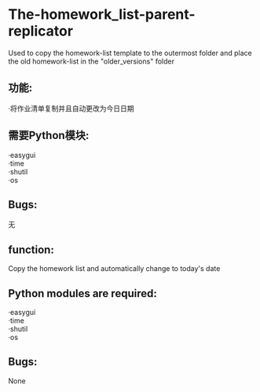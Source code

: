 # The-homework_list-parent-replicator
Used to copy the homework-list template to the outermost folder and place the old homework-list in the "older_versions" folder  
## 功能:  
·将作业清单复制并且自动更改为今日日期

## 需要Python模块:  
·easygui  
·time  
·shutil  
·os  

## Bugs:  
无  

## function:  
Copy the homework list and automatically change to today's date  

## Python modules are required:  
·easygui  
·time  
·shutil  
·os  

## Bugs:  
None  

